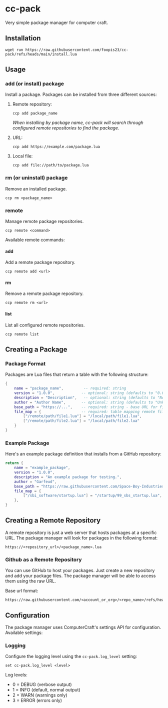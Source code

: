 # cc-pack
Very simple package manager for computer craft.

## Installation 
```
wget run https://raw.githubusercontent.com/foopis23/cc-pack/refs/heads/main/install.lua
```

## Usage

### add (or install) package

Install a package. Packages can be installed from three different sources:

1. Remote repository:

    ```
    ccp add package_name
    ```

    *When installing by package name, cc-pack will search through configured remote repositories to find the package.*

2. URL:
    ```
    ccp add https://example.com/package.lua
    ```

3. Local file:
    ```
    ccp add file://path/to/package.lua
    ```


### rm (or uninstall) package

Remove an installed package.

```
ccp rm <package_name>
```

### remote

Manage remote package repositories.

```
ccp remote <command>
```

Available remote commands:

#### add

Add a remote package repository.

```
ccp remote add <url>
```

#### rm

Remove a remote package repository.

```
ccp remote rm <url>
```

#### list

List all configured remote repositories.

```
ccp remote list
```

## Creating a Package
### Package Format

Packages are Lua files that return a table with the following structure:

```lua
{
    name = "package_name",         -- required: string
    version = "1.0.0",            -- optional: string (defaults to "0.0.0")
    description = "Description",   -- optional: string (defaults to "No description provided.")
    author = "Author Name",       -- optional: string (defaults to "Unknown")
    base_path = "https://...",    -- required: string - base URL for file downloads
    file_map = {                  -- required: table mapping remote files to local paths
        ["/remote/path/file1.lua"] = "/local/path/file1.lua",
        ["/remote/path/file2.lua"] = "/local/path/file2.lua"
    }
}
```

### Example Package

Here's an example package definition that installs from a GitHub repository:

```lua
return {
    name = "example_package",
    version = "1.0.0",
    description = "An example package for testing.",
    author = "Garfeud",
    base_path = "https://raw.githubusercontent.com/Space-Boy-Industries/unicornpkg-repo/refs/heads/main",
    file_map = {
        ["/sbi_software/startup.lua"] = "/startup/99_sbs_startup.lua",
    },
}
```

## Creating a Remote Repository
A remote repository is just a web server that hosts packages at a specific URL. The package manager will look for packages in the following format:

```
https://<repository_url>/<package_name>.lua
```

### Github as a Remote Repository
You can use GitHub to host your packages. Just create a new repository and add your package files. The package manager will be able to access them using the raw URL.

Base url format:
```
https://raw.githubusercontent.com/<account_or_org>/<repo_name>/refs/heads/<branch_name>
```

## Configuration

The package manager uses ComputerCraft's settings API for configuration. Available settings:

### Logging

Configure the logging level using the `cc-pack.log_level` setting:

```
set cc-pack.log_level <level>
```

Log levels:
- 0 = DEBUG (verbose output)
- 1 = INFO (default, normal output)
- 2 = WARN (warnings only)
- 3 = ERROR (errors only)
